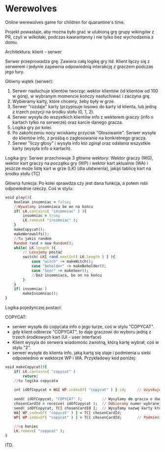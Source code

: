# Werewolves
Online werewolves game for children for quarantine's time.

Projekt powastaje, aby można było grać w ulubioną grę grupy wikingów z PR, czyli w wilkołaki, podczas kwarantanny i nie tylko bez wychodzenia z domu.

Architektura: klient - serwer

Serwer przeprowadza grę. Zawiera całą logikę gry itd.
Klient łączy się z serwerem i jedynie zapewnia odpowiednią interakcję z graczem podczas jego tury.

Główny wątek (serwer):
1. Serwer nasłuchuje klientów tworząc wektor klientów (id klientów od 100 w górę), w wybranym momencie kończy nasłuchiwać i zaczyna grę.
2. Wybieramy karty, które chcemy, żeby były w grze.
3. Serwer "rozdaje" karty (przypisuje losowo do karty id klienta, lub jedną z trzech pozycji na środku stołu (0, 1, 2).
4. Serwer wysyła do wszystkich klientów info z wektorem graczy (info o kartach tylko na serwerze) oraz karcie danego gracza.
5. Logika gry po kolei.
6. Po zakończeniu nocy wciskamy przycisk "Głosowanie". Serwer wysyła do klientów info, z prośbą o zagłosowanie na konkretnego gracza.
7. Serwer "liczy głosy" i wysyła info kto zginął oraz odsłania wszystkie karty (wysyła info o kartach).

Logika gry:
Serwer przechowuje 3 główne wektory: Wektor graczy (WG), wektor kart graczy na początku gry (WP) i wektor kart aktualnie (WA) i jeszcze może listę kart w grze (LK) (dla ułatwienia), jakąś tablicę kart na środku stołu (TC)

Główna funkcja:
Po kolei sprawdza czy jest dana funkcja, a potem robi odpowiednie rzeczy. Coś w stylu:

```ruby
void play(){
	boolean insomniac = false;
	//Wywalamy insomniaca bo on na końcu
	if( LK.contains( "insomniac" ) ){
		insomniac = true;
		LK.remove( "insomniac" );
	}
	makeCopycat();
	makeWerewolfs();
	//Tu jakiś random
	Random rand = new Random();
	while( LK.length ){
		// Losujemy postać
		switch( LK[ rand.nextInt( LK.length ) ] ){
			case "witch" -> makeWitch();
			case "beholder" -> makeBeholder();
			case "Seer" -> makeSeer();
			//bez insomniaca, bo on na końcu
		}
	}
	if( insomniac )
		makeInsomniac();
}
```
Logika pojedynczej postaci:

COPYCAT:
- serwer wysyła do copycata info o jego turze, coś w stylu "COPYCAT".
- gdy klient odbierze "COPYCAT", to daje graczowi do wyboru jedną z trzech środkowych kart (UI - user interface)
- Klient wysyla do serwera wiadomośc zwrotną, którą kartę wybrał, coś w stylu "2".
- serwer wysyła do klienta info, jaką kartą się staje i podmienia u siebi odpowiednio w wektorze WP i WA.
Przykładowy kod poniżej:

```ruby
void makeCopycat(){
	if( LK.contains( "copycat" )
		return;
	//tu logika copycata
	
	int idOfCopycat = WG[ WP.indexOf( "copycat" ) ].id;		// Uzyskujemy id gracza copycata
	
	send( idOfCopycat, "COPYCAT" );			// Wysyłamy do gracza o danym id wiadomość "COPYCAT"	(to send to ja już ogarnę)
	chosenCardId = receive( idOfCopycat );	// Odbieramy numer wybranej karty
	send( idOfCopycat, TC[ chosenCardId ];	// Wysyłamy nazwę karty którą gracz się staje
	WA[ WP.indexOf( "copycat" ) ] = TC[ chosenCardId;
	WP[ WP.indexOf( "copycat" ) ] = TC[ chosenCardId;		// Podmieniamy karty
	
	//na koniec
	LK.remove( "copycat" );
}
```
ITD.
